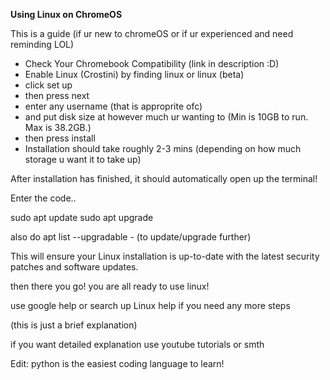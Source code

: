 **Using Linux on ChromeOS**

This is a guide (if ur new to chromeOS or if ur experienced and need reminding LOL)

- Check Your Chromebook Compatibility (link in description :D)
- Enable Linux (Crostini) by finding linux or linux (beta)
- click set up
- then press next
- enter any username (that is approprite ofc)
- and put disk size at however much ur wanting to (Min is 10GB to run. Max is 38.2GB.) 
- then press install
- Installation should take roughly 2-3 mins (depending on how much storage u want it to take up)

After installation has finished, it should automatically open up the terminal!

Enter the code..

sudo apt update
sudo apt upgrade

also do apt list --upgradable - (to update/upgrade further)

This will ensure your Linux installation is up-to-date with the latest security patches and software updates.

then there you go! you are all ready to use linux!

use google help or search up Linux help if you need any more steps

(this is just a brief explanation)

if you want detailed explanation use youtube tutorials or smth

Edit: python is the easiest coding language to learn!

